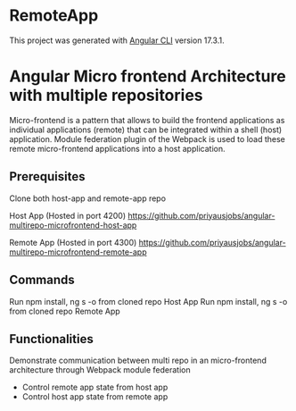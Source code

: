 # RemoteApp
This project was generated with [Angular CLI](https://github.com/angular/angular-cli) version 17.3.1.

# Angular Micro frontend Architecture with multiple repositories 
Micro-frontend is a pattern that allows to build the frontend applications as individual applications (remote) that can be integrated within a shell (host) application. Module federation plugin of the Webpack is used to load these remote micro-frontend applications into a host application.

## Prerequisites
Clone both host-app and remote-app repo

Host App (Hosted in port 4200)
https://github.com/priyausjobs/angular-multirepo-microfrontend-host-app

Remote App (Hosted in port 4300)
https://github.com/priyausjobs/angular-multirepo-microfrontend-remote-app

## Commands
Run npm install, ng s -o from cloned repo Host App
Run npm install, ng s -o from cloned repo Remote App

## Functionalities
Demonstrate  communication between multi repo in an micro-frontend architecture through Webpack module federation
- Control remote app state from host app
- Control host app state from remote app
